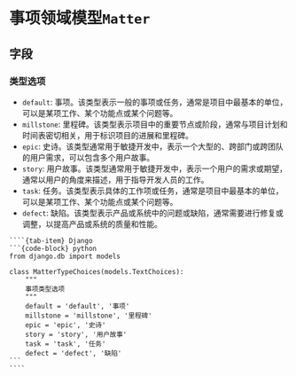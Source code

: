 # 事项领域模型`Matter`

## 字段


### 类型选项

- `default`: 事项。该类型表示一般的事项或任务，通常是项目中最基本的单位，可以是某项工作、某个功能点或某个问题等。
- `millstone`: 里程碑。该类型表示项目中的重要节点或阶段，通常与项目计划和时间表密切相关，用于标识项目的进展和里程碑。
- `epic`: 史诗。该类型通常用于敏捷开发中，表示一个大型的、跨部门或跨团队的用户需求，可以包含多个用户故事。
- `story`: 用户故事。该类型通常用于敏捷开发中，表示一个用户的需求或期望，通常以用户的角度来描述，用于指导开发人员的工作。
- `task`: 任务。该类型表示具体的工作项或任务，通常是项目中最基本的单位，可以是某项工作、某个功能点或某个问题等。
- `defect`: 缺陷。该类型表示产品或系统中的问题或缺陷，通常需要进行修复或调整，以提高产品或系统的质量和性能。

`````{tab-set}
````{tab-item} Django
```{code-block} python
from django.db import models

class MatterTypeChoices(models.TextChoices):
    """
    事项类型选项
    """
    default = 'default', '事项'
    millstone = 'millstone', '里程碑'
    epic = 'epic', '史诗'
    story = 'story', '用户故事'
    task = 'task', '任务'
    defect = 'defect', '缺陷'
```
````
`````
